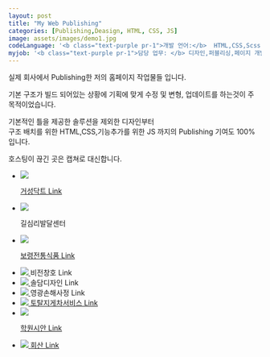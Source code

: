 ```yaml
---
layout: post
title: "My Web Publishing"
categories: [Publishing,Deasign, HTML, CSS, JS]
image: assets/images/demo1.jpg
codeLanguage: '<b class="text-purple pr-1">개발 언어:</b>  HTML,CSS,Scss,Javascript'
myjob: '<b class="text-purple pr-1">담당 업무: </b> 디자인,퍼블리싱,페이지 개발 (All 100%)'
---
```


<p class="text-dark text-center">실제 회사에서 Publishing한 저의 홈페이지 작업물들 입니다.</p>

<p class="text-dark text-center">기본 구조가 빌드 되어있는 상황에 기획에 맞게 수정 및 변형, 업데이트를 하는것이 주 목적이었습니다.</p>
<p class="text-dark text-center">기본적인 틀을 제공한 솔루션을 제외한 디자인부터<br/> 구조 배치를 위한 HTML,CSS,기능추가를 위한 JS 까지의 Publishing 기여도 100% 입니다. </p>
<p class="text-dark text-center">호스팅이 끊긴 곳은 캡쳐로 대신합니다. </p>
 <link rel="stylesheet" href="\bower_components\magnific-popup\dist\magnific-popup.css">

<div class="row flex-row flex-wrap">
<ul class="col12 d-flex flex-wrap siteUl">

<li class="col-6 col-md-4">
<a id="open-popup01" class="d-flex flex-column text-center image-link gallery-item mfp-image no-gutters" >
<img src="/assets/images/siteImade/01/01_01.png" />
</a>


<a class=" btn btn-purple mt-2 text-white col-12 font-weight-bold text-center" href="http://gsduct.adwinkorea.kr/" target="_blank">거성닥트 Link</a>

</li>

<li class="col-6 col-md-4 ">
<a id="open-popup02" class="d-flex flex-column text-center image-link gallery-item mfp-image no-gutters" href="/assets/images/siteImade/02/02_01.png">
<img src="/assets/images/siteImade/02/02_01.png" />
</a>


<a class="c-none   btn btn-gray  mt-2 text-white col-12 font-weight-bold text-center" >길심리발달센터</a>

</li>

<!-- <li class="col-6 col-md-4">
<a id="open-popup03" class="d-flex flex-column text-center image-link gallery-item mfp-image no-gutters" href="/assets/images/siteImade/03/03_01.png">
<img src="/assets/images/siteImade/03/03_01.png" />
</a>

<span class="d-block mt-2 text-purple col-12 font-weight-bold text-center">대륜건설</span>
</li> -->

<li class="col-6 col-md-4">
<a id="open-popup04" class="d-flex flex-column text-center image-link gallery-item mfp-image no-gutters" href="/assets/images/siteImade/04/04_01.png">
<img src="/assets/images/siteImade/04/04_01.png" />
</a>

<a class=" btn btn-purple mt-2 text-white col-12 font-weight-bold text-center" href="http://kby0962.adwinkorea.kr/" target="_blank">보령전통식품 Link</a>

</li>

<li class="col-6 col-md-4">
<a id="open-popup05" class="d-flex flex-column text-center image-link gallery-item mfp-image no-gutters" href="/assets/images/siteImade/05/05_01.png">
<img src="/assets/images/siteImade/05/05_01.png" />
</a>
<a class="c-none   btn btn-gray  mt-2 text-white col-12 font-weight-bold text-center" >비전창호 Link</a>


</li>

<li class="col-6 col-md-4">
<a id="open-popup06" class="d-flex flex-column text-center image-link gallery-item mfp-image no-gutters" href="/assets/images/siteImade/06/06_01.png">
<img src="/assets/images/siteImade/06/06_01.png" />
</a>
<a class="c-none  btn btn-gray  mt-2 text-white col-12 font-weight-bold text-center" >솔담디자인 Link</a>


</li>

<li class="col-6 col-md-4">
<a id="open-popup07" class="d-flex flex-column text-center image-link gallery-item mfp-image no-gutters" href="/assets/images/siteImade/07/07_01.png">
<img src="/assets/images/siteImade/07/07_01.png" />
</a>
<a class="c-none  btn btn-gray mt-2 text-white col-12 font-weight-bold text-center" >영광손해사정 Link</a>


</li>

<li class="col-6 col-md-4">
<a id="open-popup08" class="d-flex flex-column text-center image-link gallery-item mfp-image no-gutters" href="/assets/images/siteImade/08/08_01.png">
<img src="/assets/images/siteImade/08/08_01.png" />
</a>
<a class=" btn btn-purple mt-2 text-white col-12 font-weight-bold text-center" href="http://totallift.adwinkorea.kr/" target="_blank">토탈지게차서비스 Link</a>

</li>

<li class="col-6 col-md-4">
<a id="open-popup09" class="d-flex flex-column text-center image-link gallery-item mfp-image no-gutters" href="/assets/images/siteImade/09/09_01.png">
<img src="/assets/images/siteImade/09/09_01.png" />
</a>

<a class=" btn btn-purple mt-2 text-white col-12 font-weight-bold text-center" href="http://adwinpf04.adwinkorea.kr/" target="_blank">학원시안 Link</a>

</li>

<li class="col-6 col-md-4">
<a id="open-popup10" class="d-flex flex-column text-center image-link gallery-item mfp-image no-gutters" href="/assets/images/siteImade/10/10_01.png">
<img src="/assets/images/siteImade/10/10_01.png" />
</a>
<a class=" btn btn-purple mt-2 text-white col-12 font-weight-bold text-center" href="http://hsparking.adwinkorea.kr/" target="_blank">회산 Link</a>


</li>
</ul>

</div>

<script src="\bower_components\magnific-popup\dist\jquery.magnific-popup.js"></script>

<script>
$(document).ready(function() {
  $('#open-popup01').magnificPopup({
    items: [
      {
        src: '/assets/images/siteImade/01/01_01.png',
        title: '거성닥트',
      },
      {
        src: '/assets/images/siteImade/01/01_02.png',
        title: '거성닥트',

      }
    ],
  type: 'image',
       closeOnContentClick: true,
       closeBtnInside: true,
       fixedContentPos: true,
    gallery: {
            enabled: true,
            preload: [0,2],
            navigateByImgClick: true,
              tPrev: 'Previous (Left arrow key)', // title for left button
  tNext: 'Next (Right arrow key)', // title for right button
  tCounter: '<span class="mfp-counter">%curr% of %total%</span>'
  },
       image: { verticalFit: false }
      //  cursor: 'mfp-zoom-out-cur'},

      //  zoom: {enabled: true,   duration: 500 ,easing: 'ease-in-out' }
 });

  $('#open-popup02').magnificPopup({
    items: [
      {
        src: '/assets/images/siteImade/02/02_01.png',
        title: '길심리발달센터',
      },
      {
        src: '/assets/images/siteImade/02/02_02.png',
        title: '길심리발달센터',
      },
      {
        src: '/assets/images/siteImade/02/02_03.png',
        title: '길심리발달센터',
      },
      {
        src: '/assets/images/siteImade/02/02_04.png',
        title: '길심리발달센터',
      }

    ],
  type: 'image',
       closeOnContentClick: true,
       closeBtnInside: true,
       fixedContentPos: true,

    gallery: {
            enabled: true,
            preload: [0,2],
            navigateByImgClick: true,
            tPrev: 'Previous (Left arrow key)', // title for left button
            tNext: 'Next (Right arrow key)', // title for right button
            tCounter: '<span class="mfp-counter">%curr% of %total%</span>'

  },
       image: {  verticalFit: false }
 });

$('#open-popup03').magnificPopup({
    items: [
      {
        src: '/assets/images/siteImade/03/03_01.png',
        title: '대륜건설',
      },
      {
        src: '/assets/images/siteImade/03/03_02.png',
        title: '대륜건설',
      },

    ],
  type: 'image',
       closeOnContentClick: true,
       closeBtnInside: true,
       fixedContentPos: true,
    gallery: {
            enabled: true,
            preload: [0,2],
            navigateByImgClick: true,

              tPrev: 'Previous (Left arrow key)', // title for left button
  tNext: 'Next (Right arrow key)', // title for right button
  tCounter: '<span class="mfp-counter">%curr% of %total%</span>'

  },
       image: {  verticalFit: false ,
       }

 });

  $('#open-popup04').magnificPopup({
    items: [
      {
        src: '/assets/images/siteImade/04/04_01.png',
        title: '보령전통식품',
      },
      {
        src: '/assets/images/siteImade/04/04_02.png',
        title: '보령전통식품',
      },
      {
        src: '/assets/images/siteImade/04/04_03.png',
        title: '보령전통식품',
      },
      {
        src: '/assets/images/siteImade/04/04_04.png',
        title: '보령전통식품',
      }

    ],
  type: 'image',
       closeOnContentClick: true,
       closeBtnInside: true,
       fixedContentPos: true,
    gallery: {
            enabled: true,
            preload: [0,2],
            navigateByImgClick: true,

              tPrev: 'Previous (Left arrow key)', // title for left button
  tNext: 'Next (Right arrow key)', // title for right button
  tCounter: '<span class="mfp-counter">%curr% of %total%</span>'

  },
       image: {  verticalFit: false ,
       }

 });

 $('#open-popup05').magnificPopup({
    items: [
      {
        src: '/assets/images/siteImade/05/05_01.png',
        title: '비전창호',
      },
      {
        src: '/assets/images/siteImade/05/05_02.png',
        title: '비전창호',
      },
      {
        src: '/assets/images/siteImade/05/05_03.png',
        title: '비전창호',
      },
      {
        src: '/assets/images/siteImade/05/05_04.png',
        title: '비전창호',
      },
      {
        src: '/assets/images/siteImade/05/05_05.png',
        title: '비전창호',
      }

    ],
  type: 'image',
       closeOnContentClick: true,
       closeBtnInside: true,
       fixedContentPos: true,
    gallery: {
            enabled: true,
            preload: [0,2],
            navigateByImgClick: true,

              tPrev: 'Previous (Left arrow key)', // title for left button
  tNext: 'Next (Right arrow key)', // title for right button
  tCounter: '<span class="mfp-counter">%curr% of %total%</span>'

  },
       image: {  verticalFit: false ,
       }

 });

 $('#open-popup06').magnificPopup({
    items: [
      {
        src: '/assets/images/siteImade/06/06_01.png',
        title: '솔담디자인',
      },
      {
        src: '/assets/images/siteImade/06/06_02.png',
        title: '솔담디자인',
      },
      {
        src: '/assets/images/siteImade/06/06_03.png',
        title: '솔담디자인',
      },
      {
        src: '/assets/images/siteImade/06/06_04.png',
        title: '솔담디자인',
      }

    ],
  type: 'image',
       closeOnContentClick: true,
       closeBtnInside: true,
       fixedContentPos: true,
    gallery: {
            enabled: true,
            preload: [0,2],
            navigateByImgClick: true,

              tPrev: 'Previous (Left arrow key)', // title for left button
  tNext: 'Next (Right arrow key)', // title for right button
  tCounter: '<span class="mfp-counter">%curr% of %total%</span>'

  },
       image: {  verticalFit: false ,
       }

 });

 $('#open-popup07').magnificPopup({
    items: [
      {
        src: '/assets/images/siteImade/07/07_01.png',
        title: '영광손해사정',
      },
      {
        src: '/assets/images/siteImade/07/07_02.png',
        title: '영광손해사정',
      },
      {
        src: '/assets/images/siteImade/07/07_03.png',
        title: '영광손해사정',
      },
      {
        src: '/assets/images/siteImade/07/07_04.png',
        title: '영광손해사정',
      }

    ],
  type: 'image',
       closeOnContentClick: true,
       closeBtnInside: true,
       fixedContentPos: true,
    gallery: {
            enabled: true,
            preload: [0,2],
            navigateByImgClick: true,

              tPrev: 'Previous (Left arrow key)', // title for left button
  tNext: 'Next (Right arrow key)', // title for right button
  tCounter: '<span class="mfp-counter">%curr% of %total%</span>'

  },
       image: {  verticalFit: false ,
       }

 });

 $('#open-popup08').magnificPopup({
    items: [
      {
        src: '/assets/images/siteImade/08/08_01.png',
        title: '토탈지게차서비스',
      },
      {
        src: '/assets/images/siteImade/08/08_02.png',
        title: '토탈지게차서비스',
      },
      {
        src: '/assets/images/siteImade/08/08_03.png',
        title: '토탈지게차서비스',
      }

    ],
  type: 'image',
       closeOnContentClick: true,
       closeBtnInside: true,
       fixedContentPos: true,
    gallery: {
            enabled: true,
            preload: [0,2],
            navigateByImgClick: true,

              tPrev: 'Previous (Left arrow key)', // title for left button
  tNext: 'Next (Right arrow key)', // title for right button
  tCounter: '<span class="mfp-counter">%curr% of %total%</span>'

  },
       image: {  verticalFit: false ,
       }

 });

 $('#open-popup09').magnificPopup({
    items: [
      {
        src: '/assets/images/siteImade/09/09_01.png',
        title: '학원시안',
      },
      {
        src: '/assets/images/siteImade/09/09_02.png',
        title: '학원시안',
      }

    ],
  type: 'image',
       closeOnContentClick: true,
       closeBtnInside: true,
       fixedContentPos: true,
    gallery: {
            enabled: true,
            preload: [0,2],
            navigateByImgClick: true,

              tPrev: 'Previous (Left arrow key)', // title for left button
  tNext: 'Next (Right arrow key)', // title for right button
  tCounter: '<span class="mfp-counter">%curr% of %total%</span>'

  },
       image: {  verticalFit: false ,
       }

 });

 $('#open-popup10').magnificPopup({
    items: [
      {
        src: '/assets/images/siteImade/10/10_01.png',
        title: '(주) 회산',
      },
      {
        src: '/assets/images/siteImade/10/10_02.png',
        title: '(주) 회산',
      },
      {
        src: '/assets/images/siteImade/10/10_03.png',
        title: '(주) 회산',
      },
      {
        src: '/assets/images/siteImade/10/10_04.png',
        title: '(주) 회산',
      }

    ],
  type: 'image',
       closeOnContentClick: true,
       closeBtnInside: true,
       fixedContentPos: true,
    gallery: {
            enabled: true,
            preload: [0,2],
            navigateByImgClick: true,

              tPrev: 'Previous (Left arrow key)', // title for left button
  tNext: 'Next (Right arrow key)', // title for right button
  tCounter: '<span class="mfp-counter">%curr% of %total%</span>'

  },
       image: {  verticalFit: false ,
       }

 });

});

</script>

